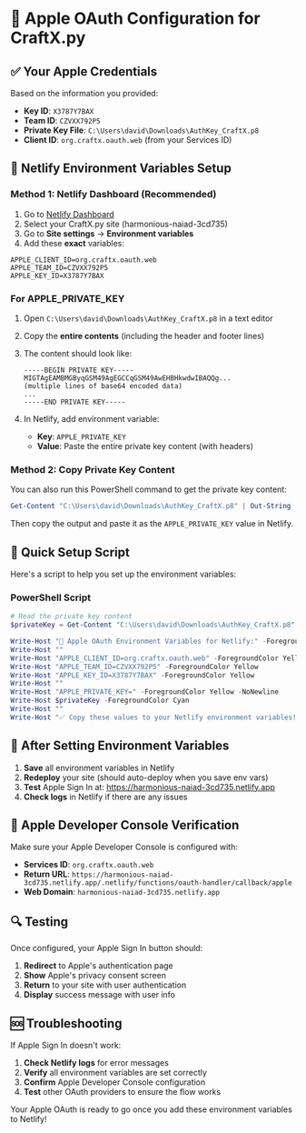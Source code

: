 # 🍎 Apple OAuth Configuration for CraftX.py

## ✅ **Your Apple Credentials**

Based on the information you provided:

- **Key ID**: `X3787Y7BAX`
- **Team ID**: `CZVXX792P5`
- **Private Key File**: `C:\Users\david\Downloads\AuthKey_CraftX.p8`
- **Client ID**: `org.craftx.oauth.web` (from your Services ID)

## 🔧 **Netlify Environment Variables Setup**

### **Method 1: Netlify Dashboard (Recommended)**

1. Go to [Netlify Dashboard](https://app.netlify.com/)
2. Select your CraftX.py site (harmonious-naiad-3cd735)
3. Go to **Site settings** → **Environment variables**
4. Add these **exact** variables:

```env
APPLE_CLIENT_ID=org.craftx.oauth.web
APPLE_TEAM_ID=CZVXX792P5
APPLE_KEY_ID=X3787Y7BAX
```

### **For APPLE_PRIVATE_KEY**

1. Open `C:\Users\david\Downloads\AuthKey_CraftX.p8` in a text editor
2. Copy the **entire contents** (including the header and footer lines)
3. The content should look like:

   ```text
   -----BEGIN PRIVATE KEY-----
   MIGTAgEAMBMGByqGSM49AgEGCCqGSM49AwEHBHkwdwIBAQQg...
   (multiple lines of base64 encoded data)
   ...
   -----END PRIVATE KEY-----
   ```

4. In Netlify, add environment variable:
   - **Key**: `APPLE_PRIVATE_KEY`
   - **Value**: Paste the entire private key content (with headers)

### **Method 2: Copy Private Key Content**

You can also run this PowerShell command to get the private key content:

```powershell
Get-Content "C:\Users\david\Downloads\AuthKey_CraftX.p8" | Out-String
```

Then copy the output and paste it as the `APPLE_PRIVATE_KEY` value in Netlify.

## 🚀 **Quick Setup Script**

Here's a script to help you set up the environment variables:

### **PowerShell Script**

```powershell
# Read the private key content
$privateKey = Get-Content "C:\Users\david\Downloads\AuthKey_CraftX.p8" -Raw

Write-Host "🍎 Apple OAuth Environment Variables for Netlify:" -ForegroundColor Green
Write-Host ""
Write-Host "APPLE_CLIENT_ID=org.craftx.oauth.web" -ForegroundColor Yellow
Write-Host "APPLE_TEAM_ID=CZVXX792P5" -ForegroundColor Yellow  
Write-Host "APPLE_KEY_ID=X3787Y7BAX" -ForegroundColor Yellow
Write-Host ""
Write-Host "APPLE_PRIVATE_KEY=" -ForegroundColor Yellow -NoNewline
Write-Host $privateKey -ForegroundColor Cyan
Write-Host ""
Write-Host "✅ Copy these values to your Netlify environment variables!" -ForegroundColor Green
```

## 🔄 **After Setting Environment Variables**

1. **Save** all environment variables in Netlify
2. **Redeploy** your site (should auto-deploy when you save env vars)
3. **Test** Apple Sign In at: <https://harmonious-naiad-3cd735.netlify.app>
4. **Check logs** in Netlify if there are any issues

## 🎯 **Apple Developer Console Verification**

Make sure your Apple Developer Console is configured with:

- **Services ID**: `org.craftx.oauth.web`
- **Return URL**: `https://harmonious-naiad-3cd735.netlify.app/.netlify/functions/oauth-handler/callback/apple`
- **Web Domain**: `harmonious-naiad-3cd735.netlify.app`

## 🔍 **Testing**

Once configured, your Apple Sign In button should:

1. **Redirect** to Apple's authentication page
2. **Show** Apple's privacy consent screen
3. **Return** to your site with user authentication
4. **Display** success message with user info

## 🆘 **Troubleshooting**

If Apple Sign In doesn't work:

1. **Check Netlify logs** for error messages
2. **Verify** all environment variables are set correctly
3. **Confirm** Apple Developer Console configuration
4. **Test** other OAuth providers to ensure the flow works

Your Apple OAuth is ready to go once you add these environment variables to Netlify!

